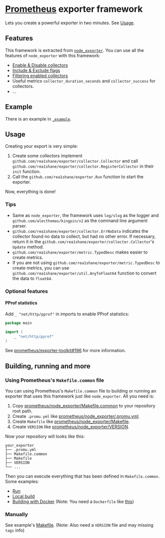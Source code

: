# [Prometheus](https://github.com/prometheus/prometheus) exporter framework

Lets you create a powerful exporter in two minutes. See [Usage](#usage).

## Features

This framework is extracted from [`node_exporter`](https://github.com/prometheus/node_exporter). You can use all the features of `node_exporter` with this framework:

- [Enable & Disable collectors](https://github.com/prometheus/node_exporter/?tab=readme-ov-file#collectors)
- [Include & Exclude flags](https://github.com/prometheus/node_exporter/?tab=readme-ov-file#include--exclude-flags)
- [Filtering enabled collectors](https://github.com/prometheus/node_exporter/?tab=readme-ov-file#filtering-enabled-collectors)
- Useful metrics `collector_duration_seconds` and `collector_success` for collectors.
- ...

## Example

There is an example in [`_example`](https://github.com/rea1shane/exporter/tree/main/_example).

## Usage

Creating your export is very simple:

1. Create some collectors implement `github.com/rea1shane/exporter/collector.Collector` and call `github.com/rea1shane/exporter/collector.RegisterCollector` in their `init` function.
2. Call the `github.com/rea1shane/exporter.Run` function to start the exporter.

Now, everything is done!

### Tips

- Same as `node_exporter`, the framework uses `log/slog` as the logger and `github.com/alecthomas/kingpin/v2` as the command line argument parser.
- `github.com/rea1shane/exporter/collector.ErrNoData` indicates the collector found no data to collect, but had no other error. If necessary, return it in the `github.com/rea1shane/exporter/collector.Collector`'s `Update` method.
- `github.com/rea1shane/exporter/metric.TypedDesc` makes easier to create metrics.
- If you are not using `github.com/rea1shane/exporter/metric.TypedDesc` to create metrics, you can use `github.com/rea1shane/exporter/util.AnyToFloat64` function to convert the data to `float64`.

### Optional features

#### PProf statistics

Add `_ "net/http/pprof"` in imports to enable PProf statistics:

```go
package main

import (
	_ "net/http/pprof"
)
```

See [prometheus/exporter-toolkit#196](https://github.com/prometheus/exporter-toolkit/pull/196) for more information.

## Building, running and more

### Using Prometheus's `Makefile.common` file

You can using Prometheus's `Makefile.common` file to building or running an exporter that uses this framework just like `node_exporter`. All you need is:

1. Copy [prometheus/node_exporter/Makefile.common](https://github.com/prometheus/node_exporter/blob/master/Makefile.common) to your repository root path.
2. Create `.promu.yml` like [prometheus/node_exporter/.promu.yml](https://github.com/prometheus/node_exporter/blob/master/.promu.yml).
3. Create `Makefile` like [prometheus/node_exporter/Makefile](https://github.com/prometheus/node_exporter/blob/master/Makefile).
4. Create `VERSION` like [prometheus/node_exporter/VERSION](https://github.com/prometheus/node_exporter/blob/master/VERSION).

Now your repository will looks like this:

```
your_exporter
├── .promu.yml
├── Makefile.common
├── Makefile
├── VERSION
└── ...
```

Then you can execute everything that has been defined in `Makefile.common`. Some examples:

- [Run](https://github.com/prometheus/node_exporter?tab=readme-ov-file#development-building-and-running)
- [Local build](https://github.com/prometheus/blackbox_exporter?tab=readme-ov-file#local-build)
- [Building with Docker](https://github.com/prometheus/blackbox_exporter?tab=readme-ov-file#building-with-docker) (Note: You need a `Dockerfile` like [this](https://github.com/prometheus/blackbox_exporter/blob/master/Dockerfile))

### Manually

See example's [Makefile](https://github.com/rea1shane/exporter/tree/main/_example/Makefile). (Note: Also need a `VERSION` file and may missing `tags` info)
